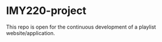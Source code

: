 # IMY220-project
This repo is open for the continuous development of a playlist website/application.
